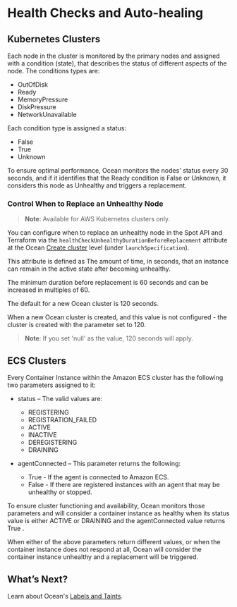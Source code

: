 # Health Checks and Auto-healing

## Kubernetes Clusters

Each node in the cluster is monitored by the primary nodes and assigned with a condition (state), that describes the status of different aspects of the node. The conditions types are:

- OutOfDisk
- Ready
- MemoryPressure
- DiskPressure
- NetworkUnavailable

Each condition type is assigned a status:

- False
- True
- Unknown

To ensure optimal performance, Ocean monitors the nodes' status every 30 seconds, and if it identifies that the Ready condition is False or Unknown, it considers this node as Unhealthy and triggers a replacement.

###  Control When to Replace an Unhealthy Node

>**Note**: Available for AWS Kubernetes clusters only.

You can configure when to replace an unhealthy node in the Spot API and Terraform via the `healthCheckUnhealthyDurationBeforeReplacement` attribute at the Ocean [Create cluster](https://docs.spot.io/api/#tag/Ocean-AWS/operation/OceanAWSClusterCreate) level (under `launchSpecification`).

This attribute is defined as The amount of time, in seconds, that an instance can remain in the active state after becoming unhealthy.

The minimum duration before replacement is 60 seconds and can be increased in multiples of 60.

The default for a new Ocean cluster is 120 seconds.

When a new Ocean cluster is created, and this value is not configured - the cluster is created with the parameter set to 120.

>**Note**: If you set 'null' as the value, 120 seconds will apply.


## ECS Clusters

Every Container Instance within the Amazon ECS cluster has the following two parameters assigned to it:

- status – The valid values are:

  - REGISTERING
  - REGISTRATION_FAILED
  - ACTIVE
  - INACTIVE
  - DEREGISTERING
  - DRAINING

- agentConnected – This parameter returns the following:
  - True - If the agent is connected to Amazon ECS.
  - False - If there are registered instances with an agent that may be unhealthy or stopped.

To ensure cluster functioning and availability, Ocean monitors those parameters and will consider a container instance as healthy when its status value is either ACTIVE or DRAINING and the agentConnected value returns True .

When either of the above parameters return different values, or when the container instance does not respond at all, Ocean will consider the container instance unhealthy and a replacement will be triggered.

## What’s Next?

Learn about Ocean's [Labels and Taints](ocean/features/labels-and-taints).
